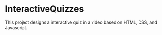 # InteractiveQuizzes

This project designs a interactive quiz in a video based on HTML, CSS, and Javascript.
